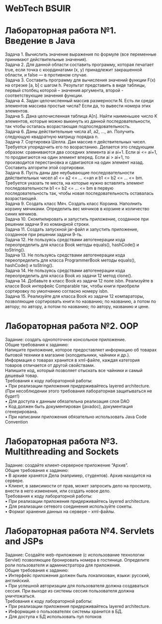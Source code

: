 # WebTech BSUIR
# Лабораторная работа №1. Введение в Java
Задача 1. Вычислить значение выражения по формуле (все переменные принимают действительные значения). <br />
Задача 2. Для данной области составить программу, которая печатает true, если точка с координатами (х, у) принадлежит закрашенной области, и false — в противном случае. <br />
Задача 3. Составить программу для вычисления значений функции F(x) на отрезке [а, b] с шагом h. Результат представить в виде таблицы, первый столбец которой – значения аргумента, второй - соответствующие значения функции. <br />
Задача 4. Задан целочисленный массив размерности N. Есть ли среди элементов массива простые числа? Если да, то вывести номера этих элементов. <br />
Задача 5. Дана целочисленная таблица А[n]. Найти наименьшее число K элементов, которые можно выкинуть из данной последовательности, так чтобы осталась возрастающая подпоследовательность. <br />
Задача 6. Даны действительные числа a1, a2, …, an. Получить следующую квадратную матрицу порядка n. <br />
Задача 7. Сортировка Шелла. Дан массив n действительных чисел. Требуется упорядочить его по возрастанию. Делается это следующим образом: сравниваются два соседних элемента ai и ai+1. Если ai <= ai+1, то продвигаются на один элемент вперед. Если ai > ai+1, то производится перестановка и сдвигаются на один элемент назад. Составить алгоритм этой сортировки. <br />
Задача 8. Пусть даны две неубывающие последовательности действительных чисел a1 <= a2 <= … <=an и b1 <= b2 <= … <= bm. Требуется указать те места, на которые нужно вставлять элемент последовательности b1 <= b2 <= … <= bm в первую последовательность так, чтобы новая последовательность оставалась возрастающей. <br />
Задача 9. Создать класс Мяч. Создать класс Корзина. Наполнить корзину мячиками. Определить вес мячиков в корзине и количество синих мячиков. <br />
Задача 10. Скомпилировать и запустить приложение, созданное при решении задачи 9 из командной строки. <br />
Задача 11. Создать запускной jar-файл и запустить приложение, созданное при решении задачи 9-ть. <br />
Задача 12. Не пользуясь средствами автогенерации кода переопределить для класса Book методы equals(), hashCode() и toString(). <br />
Задача 13. Не пользуясь средствами автогенерации кода переопределить для класса ProgrammerBook методы equals(), hashCode() и toString(). <br />
Задача 14. Не пользуясь средствами автогенерации кода переопределить для класса Book из задачи 12 метод clone(). <br />
Задача 14. Добавьте в класс Book из задачи 12 поле isbn. Реализуйте в классе Book интерфейс Comparable так, чтобы книги приобрели сортировку по умолчанию согласно номеру isbn.  <br />
Задача 15. Реализуйте для класса Book из задачи 12 компараторы, позволяющие сортировать книги по названию; по названию, а потом по автору; по автору, а потом по названию; по автору, названию и цене. <br />

# Лабораторная работа №2. OOP
Задание: создать однопоточное консольное приложение. <br />
Общие требования к заданию: <br />
Напишите приложение, которое предоставляет информацию об товарах бытовой техники в магазине (холодильники, чайники и др.). Информация о товарах хранится в xml-файле, каждая категория товаров отличается от другой свойствами.  <br />
Напишите код, который позволяет отыскать все чайники и самый дешевый товар. <br />
Требования к коду лабораторной работы: <br />
• При реализации приложения придерживайтесь layered architecture. (При несоблюдении этого требования лабораторная защитываться не будет!) <br />
• Для доступа к данным обязательна реализация слоя DAO <br />
• Код должен быть документирован (javadoc), документация сгенерирована. <br />
• При написании приложения обязательно использовать Java Code Convention <br />

# Лабораторная работа №3. Multithreading and Sockets
Задание: создайте клиент-серверное приложение “Архив”. <br />
Общие требования к заданию: <br />
• В архиве хранятся Дела (например, студентов). Архив находится на сервере. <br />
• Клиент, в зависимости от прав, может запросить дело на просмотр, внести в него изменения, или создать новое дело. <br />
Требования к коду лабораторной работы: <br />
• При реализации приложения придерживайтесь layered architecture. <br />
• Для реализации сетевого соединения используйте сокеты. <br />
• Формат хранения данных на сервере – xml-файлы. <br />

# Лабораторная работа №4. Servlets and JSPs
Задание: Создайте web-приложение (с использование технологии Servlet) позволяющее бронировать номера в гостинице. Определите роли пользователя и администратора для приложения. <br />
Общие требования к заданию: <br />
• Интерфейс приложения должен быль локализован, языки: русский, английский. <br />
• При успешной авторизации для пользователя должна создаваться сессия. При выходе из системы сессия пользователя должна уничтожаться. <br />
Требования к коду лабораторной работы: <br />
• При реализации приложения придерживайтесь layered architecture. <br />
• Информация о пользователях системы хранится в БД. <br />
• Для доступа к БД использовать пул потоков <br />
